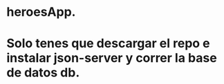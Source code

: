 # heroesApp.
# Solo tenes que descargar el repo e instalar json-server y correr la base de datos db.
